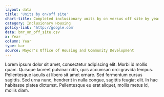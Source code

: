 ```yaml
---
layout: data
title: 'Units by on/off site'
chart-title: Completed inclusionary units by on versus off site by year
category: Inclusionary Housing
policy-link: 'http://google.com'
data: bmr_on_off_site.csv
x: Year
column: Year
type: bar
source: Mayor's Office of Housing and Community Development
---
```


Lorem ipsum dolor sit amet, consectetur adipiscing elit. Morbi id mollis quam. Quisque laoreet pulvinar nibh, quis accumsan orci gravida tempus. Pellentesque iaculis at libero sit amet ornare. Sed fermentum cursus sagittis. Sed urna nunc, hendrerit in nulla congue, sagittis feugiat elit. In hac habitasse platea dictumst. Pellentesque eu erat aliquet, mollis metus id, mollis diam.